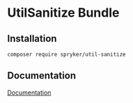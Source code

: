 # UtilSanitize Bundle

## Installation

```
composer require spryker/util-sanitize
```

## Documentation

[Documentation](http://spryker.github.io)
